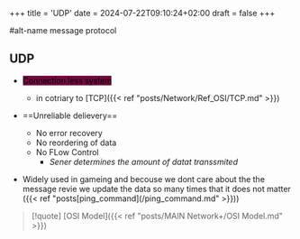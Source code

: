 +++
title = 'UDP'
date = 2024-07-22T09:10:24+02:00
draft = false
+++

#alt-name message protocol 
## UDP
- <mark style="background: #72083D;">Connection less system </mark>
	- in cotriary to [TCP]({{< ref "posts/Network/Ref_OSI/TCP.md" >}})
- ==Unreliable delievery==
	- No error recovery
	- No reordering of data
	- No FLow Control 
		- *Sener determines the amount of datat transsmited*

- Widely used in gameing and  becouse we dont care about the the message revie we update the data so many times that it does not matter ({{< ref "posts[ping_command](/ping_command.md" >}})) 

>[!quote] [OSI Model]({{< ref "posts/MAIN Network+/OSI Model.md" >}})